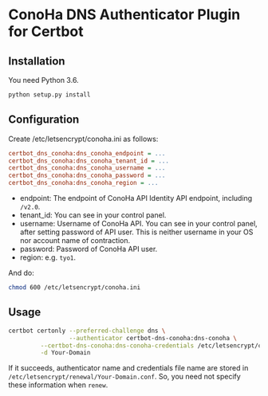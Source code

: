 # ConoHa DNS Authenticator Plugin for Certbot

## Installation

You need Python 3.6.

```sh
python setup.py install
```

## Configuration

Create /etc/letsencrypt/conoha.ini as follows:

```ini
certbot_dns_conoha:dns_conoha_endpoint = ...
certbot_dns_conoha:dns_conoha_tenant_id = ...
certbot_dns_conoha:dns_conoha_username = ...
certbot_dns_conoha:dns_conoha_password = ...
certbot_dns_conoha:dns_conoha_region = ...
```

- endpoint: The endpoint of ConoHa API Identity API endpoint, including `/v2.0`.
- tenant_id: You can see in your control panel.
- username: Username of ConoHa API. You can see in your control panel, after setting password of API user.
            This is neither username in your OS nor account name of contraction.
- password: Password of ConoHa API user.
- region: e.g. `tyo1`.

And do:

```sh
chmod 600 /etc/letsencrypt/conoha.ini
```

## Usage

```sh
certbot certonly --preferred-challenge dns \
                 --authenticator certbot-dns-conoha:dns-conoha \
		 --certbot-dns-conoha:dns-conoha-credentials /etc/letsencrypt/conoha.ini \
		 -d Your-Domain
```

If it succeeds, authenticator name and credentials file name are stored in `/etc/letsencrypt/renewal/Your-Domain.conf`.
So, you need not specify these information when `renew`.
